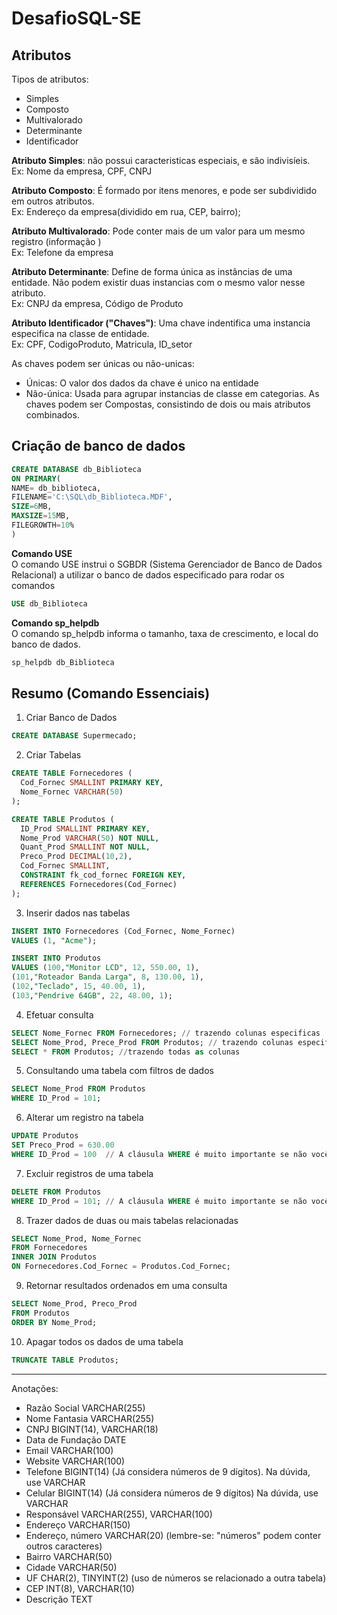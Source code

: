 # DesafioSQL-SE

## Atributos
Tipos de atributos:
- Simples
- Composto
- Multivalorado
- Determinante
- Identificador

**Atributo Simples**: não possui caracteristicas especiais, e são indivisíeis.<br/>
Ex: Nome da empresa, CPF, CNPJ

**Atributo Composto**: É formado por itens menores, e pode ser subdividido em outros atributos. <br/>
Ex: Endereço da empresa(dividido em rua, CEP, bairro);

**Atributo Multivalorado**: Pode conter mais de um valor para um mesmo registro (informação )<br/>
Ex: Telefone da empresa

**Atributo Determinante**: Define de forma única as instâncias de uma entidade. Não podem existir duas instancias com o mesmo valor nesse atributo.<br/>
Ex: CNPJ da empresa, Código de Produto

**Atributo Identificador ("Chaves")**: Uma chave indentifica uma instancia especifica na classe de entidade.<br/>
Ex: CPF, CodigoProduto, Matricula, ID_setor

As chaves podem ser únicas ou não-unicas:
- Únicas: O valor dos dados da chave é unico na entidade
- Não-única: Usada para agrupar instancias de classe em categorias.
As chaves podem ser Compostas, consistindo de dois ou mais atributos  combinados.

## Criação de banco de dados
```SQL
CREATE DATABASE db_Biblioteca
ON PRIMARY(
NAME= db_biblioteca,
FILENAME='C:\SQL\db_Biblioteca.MDF',
SIZE=6MB,
MAXSIZE=15MB,
FILEGROWTH=10%
)
```

**Comando USE** <br>
O comando USE instrui o SGBDR (Sistema Gerenciador de Banco de Dados Relacional) a utilizar o banco de dados especificado para rodar os comandos

```SQL
USE db_Biblioteca
```

**Comando sp_helpdb** <br>
O comando sp_helpdb informa o tamanho, taxa de crescimento, e local do banco de dados.

```SQL
sp_helpdb db_Biblioteca
```






## Resumo (Comando Essenciais)

1. Criar Banco de Dados

```SQL
CREATE DATABASE Supermecado;
```

2. Criar Tabelas

```SQL
CREATE TABLE Fornecedores (
  Cod_Fornec SMALLINT PRIMARY KEY,
  Nome_Fornec VARCHAR(50)
);

CREATE TABLE Produtos (
  ID_Prod SMALLINT PRIMARY KEY,
  Nome_Prod VARCHAR(50) NOT NULL,
  Quant_Prod SMALLINT NOT NULL,
  Preco_Prod DECIMAL(10,2),
  Cod_Fornec SMALLINT,
  CONSTRAINT fk_cod_fornec FOREIGN KEY,
  REFERENCES Fornecedores(Cod_Fornec)
);
```

3. Inserir dados nas tabelas

```SQL
INSERT INTO Fornecedores (Cod_Fornec, Nome_Fornec)
VALUES (1, "Acme");

INSERT INTO Produtos
VALUES (100,"Monitor LCD", 12, 550.00, 1),
(101,"Roteador Banda Larga", 8, 130.00, 1),
(102,"Teclado", 15, 40.00, 1),
(103,"Pendrive 64GB", 22, 48.00, 1);
```

4. Efetuar consulta 
```SQL
SELECT Nome_Fornec FROM Fornecedores; // trazendo colunas especificas
SELECT Nome_Prod, Prece_Prod FROM Produtos; // trazendo colunas especificas
SELECT * FROM Produtos; //trazendo todas as colunas 
```

5. Consultando uma tabela com filtros de dados
```SQL
SELECT Nome_Prod FROM Produtos
WHERE ID_Prod = 101;
```

6. Alterar um registro na tabela
```SQL
UPDATE Produtos
SET Preco_Prod = 630.00
WHERE ID_Prod = 100  // A cláusula WHERE é muito importante se não você fará o update em todos os dados da tabela
```

7. Excluir registros de uma tabela
```SQL
DELETE FROM Produtos
WHERE ID_Prod = 101; // A cláusula WHERE é muito importante se não você irá deletar todos os dados da tabela
```

8. Trazer dados de duas ou mais tabelas relacionadas
```SQL
SELECT Nome_Prod, Nome_Fornec
FROM Fornecedores
INNER JOIN Produtos
ON Fornecedores.Cod_Fornec = Produtos.Cod_Fornec;
```

9. Retornar resultados ordenados em uma consulta
```SQL
SELECT Nome_Prod, Preco_Prod
FROM Produtos
ORDER BY Nome_Prod;
```

10. Apagar todos os dados de uma tabela
```SQL
TRUNCATE TABLE Produtos;
```



_________________________________________________________________________________________________________

Anotações:

- Razão Social VARCHAR(255)
- Nome Fantasia VARCHAR(255)
- CNPJ BIGINT(14), VARCHAR(18)
- Data de Fundação DATE
- Email VARCHAR(100)
- Website VARCHAR(100)
- Telefone BIGINT(14) (Já considera números de 9 dígitos). Na dúvida, use VARCHAR
- Celular BIGINT(14) (Já considera números de 9 dígitos) Na dúvida, use VARCHAR
- Responsável VARCHAR(255), VARCHAR(100)
- Endereço VARCHAR(150)
- Endereço, número VARCHAR(20) (lembre-se: "números" podem conter outros caracteres)
- Bairro VARCHAR(50)
- Cidade VARCHAR(50)
- UF CHAR(2), TINYINT(2) (uso de números se relacionado a outra tabela)
- CEP INT(8), VARCHAR(10)
- Descrição TEXT












